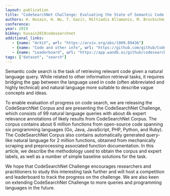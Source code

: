 ```yaml
---
layout: publication
title: "CodeSearchNet Challenge: Evaluating the State of Semantic Code Search"
authors: H. Husain, H. Wu, T. Gazit, Miltiadis Allamanis, M. Brockschmidt
conference:
year: 2019
bibkey: husain2019codesearchnet
additional_links:
   - {name: "ArXiV", url: "https://arxiv.org/abs/1909.09436"}
   - {name: "Code and other info", url: "https://github.com/github/CodeSearchNet"}
   - {name: "Leaderboard", url: "https://app.wandb.ai/github/codesearchnet/benchmark"}
tags: ["dataset", "search"]
---
```

Semantic code search is the task of retrieving relevant code given a natural language query. While related to other information retrieval tasks, it requires bridging the gap between the language used in code (often abbreviated and highly technical) and natural language more suitable to describe vague concepts and ideas.

To enable evaluation of progress on code search, we are releasing the CodeSearchNet Corpus and are presenting the CodeSearchNet Challenge, which consists of 99 natural language queries with about 4k expert relevance annotations of likely results from CodeSearchNet Corpus. The corpus contains about 6 million functions from open-source code spanning six programming languages (Go, Java, JavaScript, PHP, Python, and Ruby). The CodeSearchNet Corpus also contains automatically generated query-like natural language for 2 million functions, obtained from mechanically scraping and preprocessing associated function documentation. In this article, we describe the methodology used to obtain the corpus and expert labels, as well as a number of simple baseline solutions for the task.

We hope that CodeSearchNet Challenge encourages researchers and practitioners to study this interesting task further and will host a competition and leaderboard to track the progress on the challenge. We are also keen on extending CodeSearchNet Challenge to more queries and programming languages in the future. 
